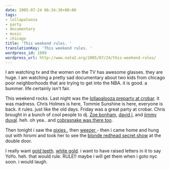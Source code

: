 ```yaml
---
date: 2005-07-24 06:34:38+00:00
tags:
- lollapalooza
- party
- documentary
- music
- chicago
title: 'This weekend rules. '
translationKey: 'This weekend rules. '
wordpress_id: 1099
wordpress_url: http://www.nata2.org/2005/07/24/this-weekend-rules/
---
```


I am watching tv and the women on the TV has awesome glasses. they are huge. I am watching a pretty sad documentary about two kids from chicago poor neighborhoods that are trying to get into the NBA. it is good. a bummer. life certainly isn't fair.

This weekend rocks. 
Last night was the <a href="https://web.archive.org/web/20030814003134/http://www.nata2.info//?path=pictures%2Fevents%2F2005%3A07%3A22_lollapalooza_preparty">lollapalooza preparty at crobar</a>. it was madness. Chris Holmes is here, Tommie Sunshine is here,  everyone is back. it rules. just like the old days. Friday was a great party at crobar. Chris brought in a bunch of cool people to dj. <a href="http://images.google.com/images?q=%22Zoe%20bonham%22&hl=en&hs=cIc&lr=&client=firefox-a&rls=org.mozilla:en-US:official&sa=N&tab=wi">Zoe bonham</a>, <a href="http://www.davidjonline.com">david j</a>, and <a href="http://imdb.com/name/nm0001166/">jimmy duval</a>. heh. oh yea.. and <a href="http://thecobrasnake.com/partyphotos/voxcrobarvox/index.html">cobrasnake was there too</a>. 

Then tonight i saw the <a href="https://web.archive.org/web/20030814003134/http://www.nata2.info//?path=pictures%2Fevents%2F2005%3A07%3A23_lollapalooza_party&img=IMG_4250.jpg">pixies </a>, then <a href="https://web.archive.org/web/20030814003134/http://www.nata2.info//?path=pictures%2Fevents%2F2005%3A07%3A23_lollapalooza_party&img=IMG_4257.jpg">weezer </a>- then i came home and hung out with hiromi and took her to see the <a href="https://web.archive.org/web/20030814003134/http://www.nata2.info//?path=pictures%2Fevents%2F2005%3A07%3A23_lollapalooza_party&img=IMG_4266.jpg">blonde redhead secret show</a> at the double door. 

I really want <a href="http://www.triplexgoldteeth.com/">gold teeth</a>. <a href="http://www.goldteethny.com/">white gold</a>. i want to have raised letters in it to say YoYo. heh. that would rule. RULE!! maybe i will get them when i goto nyc soon. i would laugh.